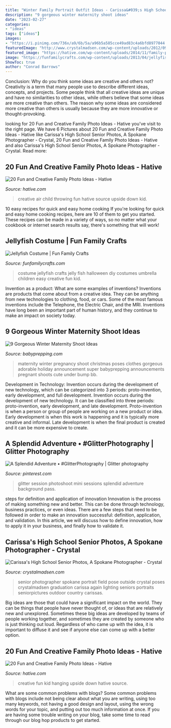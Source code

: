 ```yaml
---
title: "Winter Family Portrait Outfit Ideas - Carissa&#039;s High School Senior Photos, A Spokane Photographer"
description: "9 gorgeous winter maternity shoot ideas"
date: "2023-02-27"
categories:
- "ideas"
tags: ["ideas"]
images:
- "https://i.pinimg.com/736x/a9/6b/5a/a96b5a585cce49ad83c4a6bfd8977044.jpg"
featuredImage: "http://www.crystalmadsen.com/wp-content/uploads/2012/09/Girls-Senior-Photo-Ideas-Spokane_0071-682x1024.jpg"
featured_image: "https://hative.com/wp-content/uploads/2014/11/family-photo-ideas/9-fun-creative-family-photo-ideas.jpg"
image: "https://funfamilycrafts.com/wp-content/uploads/2013/04/jellyfish_costume.jpg"
ShowToc: true
author: "Conrad Barrows"
---
```



Conclusion: Why do you think some ideas are creative and others not?
Creativity is a term that many people use to describe different ideas, concepts, and projects. Some people think that all creative ideas are unique and have no similarities to other ideas, while others believe that some ideas are more creative than others. The reason why some ideas are considered more creative than others is usually because they are more innovative or thought-provoking.

	

		
looking for 20 Fun and Creative Family Photo Ideas - Hative you've visit to the right page. We have 6 Pictures about 20 Fun and Creative Family Photo Ideas - Hative like Carissa&#039;s High School Senior Photos, A Spokane Photographer - Crystal, 20 Fun and Creative Family Photo Ideas - Hative and also Carissa&#039;s High School Senior Photos, A Spokane Photographer - Crystal. Read more:
		
    
## 20 Fun And Creative Family Photo Ideas - Hative

<img loading=lazy src="https://hative.com/wp-content/uploads/2014/11/family-photo-ideas/9-fun-creative-family-photo-ideas.jpg" onerror="this.onerror=null;this.src='https://tse2.mm.bing.net/th?id=OIP.gh41BjgM6HvW1Hn8TSz0rwHaLK&amp;pid=15.1';" alt="20 Fun and Creative Family Photo Ideas - Hative">

_Source: hative.com_

>creative air child throwing fun hative source upside down kid. 

	

10 easy recipes for quick and easy home cooking
If you're looking for quick and easy home cooking recipes, here are 10 of them to get you started. These recipes can be made in a variety of ways, so no matter what your cookbook or internet search results say, there's something that will work!

    
## Jellyfish Costume | Fun Family Crafts

<img loading=lazy src="https://funfamilycrafts.com/wp-content/uploads/2013/04/jellyfish_costume.jpg" onerror="this.onerror=null;this.src='https://tse2.mm.bing.net/th?id=OIP.LzYLcztav8VFwJEzVoa8gAHaLI&amp;pid=15.1';" alt="Jellyfish Costume | Fun Family Crafts">

_Source: funfamilycrafts.com_

>costume jellyfish crafts jelly fish halloween diy costumes umbrella children easy creative fun kid. 

	

Invention as a product: What are some examples of inventions?
Inventions are products that come about from a creative idea. They can be anything from new technologies to clothing, food, or cars. Some of the most famous inventions include the Telephone, the Electric Chair, and the MRI. Inventions have long been an important part of human history, and they continue to make an impact on society today.

    
## 9 Gorgeous Winter Maternity Shoot Ideas

<img loading=lazy src="http://www.babyprepping.com/wp-content/uploads/2015/11/ffea6d6706400a36b47295e53dbe24e9.jpg" onerror="this.onerror=null;this.src='https://tse4.mm.bing.net/th?id=OIP.3h16sDNakq3Y7gOh_0XWZwHaLH&amp;pid=15.1';" alt="9 Gorgeous Winter Maternity Shoot Ideas">

_Source: babyprepping.com_

>maternity winter pregnancy shoot christmas poses clothes gorgeous adorable holiday announcement super babyprepping announcements pregnant shoots cute under bump bb. 

	

Development in Technology: Invention occurs during the development of new technology, which can be categorized into 3 periods: proto-invention, early development, and full development.
Invention occurs during the development of new technology. It can be classified into three periods: proto-invention, early development, and late development. Proto-invention is when a person or group of people are working on a new product or idea. Early development is when this work is happening and it is typically more creative and informal. Late development is when the final product is created and it can be more expensive to create.

    
## A Splendid Adventure • #GlitterPhotography | Glitter Photography

<img loading=lazy src="https://i.pinimg.com/736x/a9/6b/5a/a96b5a585cce49ad83c4a6bfd8977044.jpg" onerror="this.onerror=null;this.src='https://tse3.mm.bing.net/th?id=OIP.HFAMp0Xb4FudYFcn3EgOyQHaLH&amp;pid=15.1';" alt="A Splendid Adventure • #GlitterPhotography | Glitter photography">

_Source: pinterest.com_

>glitter session photoshoot mini sessions splendid adventure background pass. 

	

steps for definition and application of innovation
Innovation is the process of making something new and better. This can be done through technology, business practices, or even ideas. There are a few steps that need to be followed in order to make an innovation successful: definition, application, and validation. In this article, we will discuss how to define innovation, how to apply it in your business, and finally how to validate it.

    
## Carissa&#039;s High School Senior Photos, A Spokane Photographer - Crystal

<img loading=lazy src="http://www.crystalmadsen.com/wp-content/uploads/2012/09/Girls-Senior-Photo-Ideas-Spokane_0071-682x1024.jpg" onerror="this.onerror=null;this.src='https://tse2.mm.bing.net/th?id=OIP.O9Tk3LwZ27xQ5GO4X5B_dAHaLH&amp;pid=15.1';" alt="Carissa&#039;s High School Senior Photos, A Spokane Photographer - Crystal">

_Source: crystalmadsen.com_

>senior photographer spokane portrait field pose outside crystal poses crystalmadsen graduation carissa again lighting seniors portraits seniorpictures outdoor country carissas. 

	

Big ideas are those that could have a significant impact on the world. They can be things that people have never thought of, or ideas that are relatively new and unexplored. Sometimes these big ideas are developed by teams of people working together, and sometimes they are created by someone who is just thinking out loud. Regardless of who came up with the idea, it is important to diffuse it and see if anyone else can come up with a better option.

    
## 20 Fun And Creative Family Photo Ideas - Hative

<img loading=lazy src="https://hative.com/wp-content/uploads/2014/11/family-photo-ideas/8-fun-creative-family-photo-ideas.jpg" onerror="this.onerror=null;this.src='https://tse1.mm.bing.net/th?id=OIP.PtV-egQPL1jxRXLvlMMx7wHaHa&amp;pid=15.1';" alt="20 Fun and Creative Family Photo Ideas - Hative">

_Source: hative.com_

>creative fun kid hanging upside down hative source. 

	

What are some common problems with blogs?
Some common problems with blogs include not being clear about what you are writing, using too many keywords, not having a good design and layout, using the wrong words for your topic, and putting out too much information at once. If you are having some trouble writing on your blog, take some time to read through our blog hop products to get started.

